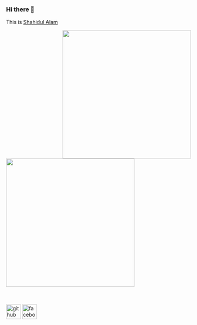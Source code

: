 ### Hi there 👋

This is [Shahidul Alam](https://github.com/shz-code/shz-code)

<div>
<img src="https://github-readme-stats.vercel.app/api?username=shz-code&theme=dark&show_icons=true" width="350" align="right" />
<img src="http://github-readme-streak-stats.herokuapp.com?user=shz-code&theme=highcontrast&hide_border=true" width="350" />
</div>

<br >
<br>

[<img src='https://cdn.jsdelivr.net/npm/simple-icons@3.0.1/icons/github.svg' alt='github' height='40'>](https://github.com/shz-code)  [<img src='https://cdn.jsdelivr.net/npm/simple-icons@3.0.1/icons/facebook.svg' alt='facebook' height='40'>](https://www.facebook.com/fb.shahidul.alam/)
